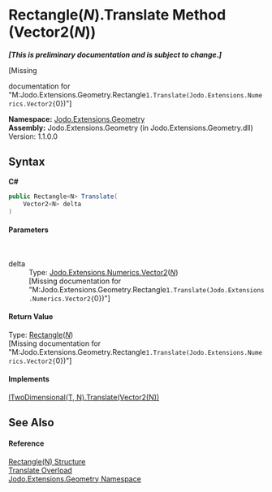 # Rectangle(*N*).Translate Method (Vector2(*N*))
 _**\[This is preliminary documentation and is subject to change.\]**_

\[Missing <summary> documentation for "M:Jodo.Extensions.Geometry.Rectangle`1.Translate(Jodo.Extensions.Numerics.Vector2{`0})"\]

**Namespace:**&nbsp;<a href="N_Jodo_Extensions_Geometry">Jodo.Extensions.Geometry</a><br />**Assembly:**&nbsp;Jodo.Extensions.Geometry (in Jodo.Extensions.Geometry.dll) Version: 1.1.0.0

## Syntax

**C#**<br />
``` C#
public Rectangle<N> Translate(
	Vector2<N> delta
)
```


#### Parameters
&nbsp;<dl><dt>delta</dt><dd>Type: <a href="T_Jodo_Extensions_Numerics_Vector2_1">Jodo.Extensions.Numerics.Vector2</a>(<a href="T_Jodo_Extensions_Geometry_Rectangle_1">*N*</a>)<br />\[Missing <param name="delta"/> documentation for "M:Jodo.Extensions.Geometry.Rectangle`1.Translate(Jodo.Extensions.Numerics.Vector2{`0})"\]</dd></dl>

#### Return Value
Type: <a href="T_Jodo_Extensions_Geometry_Rectangle_1">Rectangle</a>(<a href="T_Jodo_Extensions_Geometry_Rectangle_1">*N*</a>)<br />\[Missing <returns> documentation for "M:Jodo.Extensions.Geometry.Rectangle`1.Translate(Jodo.Extensions.Numerics.Vector2{`0})"\]

#### Implements
<a href="M_Jodo_Extensions_Geometry_ITwoDimensional_2_Translate">ITwoDimensional(T, N).Translate(Vector2(N))</a><br />

## See Also


#### Reference
<a href="T_Jodo_Extensions_Geometry_Rectangle_1">Rectangle(N) Structure</a><br /><a href="Overload_Jodo_Extensions_Geometry_Rectangle_1_Translate">Translate Overload</a><br /><a href="N_Jodo_Extensions_Geometry">Jodo.Extensions.Geometry Namespace</a><br />